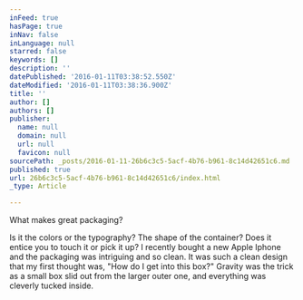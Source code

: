 ```yaml
---
inFeed: true
hasPage: true
inNav: false
inLanguage: null
starred: false
keywords: []
description: ''
datePublished: '2016-01-11T03:38:52.550Z'
dateModified: '2016-01-11T03:38:36.900Z'
title: ''
author: []
authors: []
publisher:
  name: null
  domain: null
  url: null
  favicon: null
sourcePath: _posts/2016-01-11-26b6c3c5-5acf-4b76-b961-8c14d42651c6.md
published: true
url: 26b6c3c5-5acf-4b76-b961-8c14d42651c6/index.html
_type: Article

---
```

What makes great packaging?

Is it the colors or the typography? The shape of the container? Does it entice you to touch it or pick it up? I recently bought a new Apple Iphone and the packaging was intriguing and so clean. It was such a clean design that my first thought was, "How do I get into this box?" Gravity was the trick as a small box slid out from the larger outer one, and everything was cleverly tucked inside.